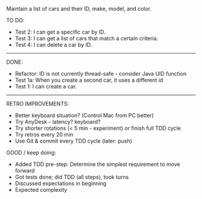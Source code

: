 Maintain a list of cars and their ID, make, model, and color.

TO DO:
- Test 2: I can get a specific car by ID.
- Test 3: I can get a list of cars that match a certain criteria.
- Test 4: I can delete a car by ID.

----------------------------------
DONE:
- Refactor: ID is not currently thread-safe - consider Java UID function
- Test 1a: When you create a second car, it uses a different id
- Test 1: I can create a car.
----------------------------------
RETRO IMPROVEMENTS:
- Better keyboard situation? (Control Mac from PC better)
- Try AnyDesk - latency? keyboard?
- Try shorter rotations (< 5 min - experiment) or finish full TDD cycle
- Try retros every 20 min
- Use Git & commit every TDD cycle (later: push)

GOOD / keep doing: 
- Added TDD pre-step: Determine the simplest requirement to move forward
- Got tests done; did TDD (all steps), took turns
- Discussed expectations in beginning
- Expected complexity
